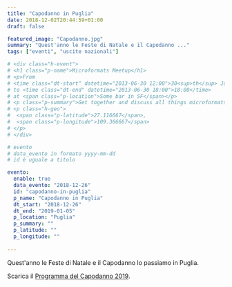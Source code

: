 ```yaml
---
title: "Capodanno in Puglia"
date: 2018-12-02T20:44:59+01:00
draft: false

featured_image: "Capodanno.jpg"
summary: "Quest'anno le Feste di Natale e il Capodanno ..."
tags: ["eventi", "uscite nazionali"]

# <div class="h-event">
# <h1 class="p-name">Microformats Meetup</h1>
# <p>From 
# <time class="dt-start" datetime="2013-06-30 12:00">30<sup>th</sup> June 2013, 12:00</time>
# to <time class="dt-end" datetime="2013-06-30 18:00">18:00</time>
# at <span class="p-location">Some bar in SF</span></p>
# <p class="p-summary">Get together and discuss all things microformats-related.</p>
# <p class="h-geo">
#  <span class="p-latitude">27.116667</span>,
#  <span class="p-longitude">109.366667</span>
# </p>
# </div>

# evento 
# data_evento in formato yyyy-mm-dd
# id è uguale a titolo

evento:
  enable: true
  data_evento: "2018-12-26"
  id: "capodanno-in-puglia"
  p_name: "Capodanno in Puglia"
  dt_start: "2018-12-26"
  dt_end: "2019-01-05"
  p_location: "Puglia"
  p_summary: ""
  p_latitude: ""
  p_longitude: ""
  
---
```


Quest'anno le Feste di Natale e il Capodanno lo passiamo in Puglia.

Scarica il [Programma del Capodanno 2019](ProgrammaCapodannoPuglia.pdf).